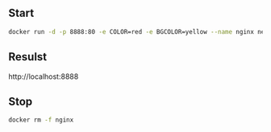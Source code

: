 ## Start
```bash
docker run -d -p 8888:80 -e COLOR=red -e BGCOLOR=yellow --name nginx neiromc/nginx-color:latest
```

## Resulst
http://localhost:8888

## Stop
```bash
docker rm -f nginx
```
